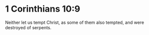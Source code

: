 # 1 Corinthians 10:9

Neither let us tempt Christ, as some of them also tempted, and were destroyed of serpents.